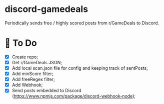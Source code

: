 # discord-gamedeals

Periodically sends free / highly scored posts from r/GameDeals to Discord.

# 📌 To Do

- [x] Create repo;
- [x] Get r/GameDeals JSON;
- [x] Add local scan.json file for config and keeping track of sentPosts;
- [x] Add minScore filter;
- [x] Add freeRegex filter;
- [x] Add Webhook;
- [x] Send posts embedded to Discord (https://www.npmjs.com/package/discord-webhook-node);
